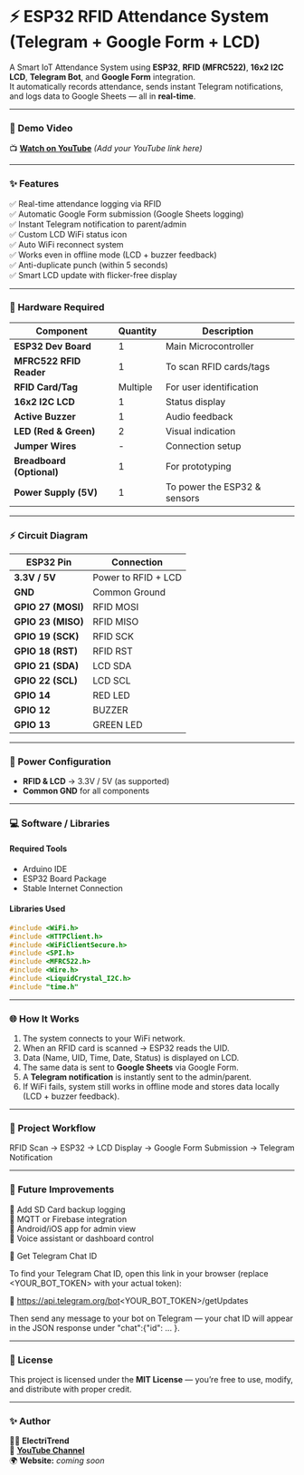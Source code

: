 # ⚡ ESP32 RFID Attendance System (Telegram + Google Form + LCD)

A Smart IoT Attendance System using **ESP32**, **RFID (MFRC522)**, **16x2 I2C LCD**, **Telegram Bot**, and **Google Form** integration.  
It automatically records attendance, sends instant Telegram notifications, and logs data to Google Sheets — all in **real-time**.

---

### 🎥 Demo Video  
📺 **[Watch on YouTube](https://www.youtube.com/)** *(Add your YouTube link here)*  

---

### ✨ Features  
✅ Real-time attendance logging via RFID  
✅ Automatic Google Form submission (Google Sheets logging)  
✅ Instant Telegram notification to parent/admin  
✅ Custom LCD WiFi status icon  
✅ Auto WiFi reconnect system  
✅ Works even in offline mode (LCD + buzzer feedback)  
✅ Anti-duplicate punch (within 5 seconds)  
✅ Smart LCD update with flicker-free display  

---

### 🧰 Hardware Required  

| Component | Quantity | Description |
|------------|-----------|-------------|
| **ESP32 Dev Board** | 1 | Main Microcontroller |
| **MFRC522 RFID Reader** | 1 | To scan RFID cards/tags |
| **RFID Card/Tag** | Multiple | For user identification |
| **16x2 I2C LCD** | 1 | Status display |
| **Active Buzzer** | 1 | Audio feedback |
| **LED (Red & Green)** | 2 | Visual indication |
| **Jumper Wires** | - | Connection setup |
| **Breadboard (Optional)** | 1 | For prototyping |
| **Power Supply (5V)** | 1 | To power the ESP32 & sensors |

---

### ⚡ Circuit Diagram  

| ESP32 Pin | Connection |
|------------|-------------|
| **3.3V / 5V** | Power to RFID + LCD |
| **GND** | Common Ground |
| **GPIO 27 (MOSI)** | RFID MOSI |
| **GPIO 23 (MISO)** | RFID MISO |
| **GPIO 19 (SCK)** | RFID SCK |
| **GPIO 18 (RST)** | RFID RST |
| **GPIO 21 (SDA)** | LCD SDA |
| **GPIO 22 (SCL)** | LCD SCL |
| **GPIO 14** | RED LED |
| **GPIO 12** | BUZZER |
| **GPIO 13** | GREEN LED |

---

### 🔌 Power Configuration  
- **RFID & LCD** → 3.3V / 5V (as supported)  
- **Common GND** for all components  

---

### 💻 Software / Libraries  

#### Required Tools  
- Arduino IDE  
- ESP32 Board Package  
- Stable Internet Connection  

#### Libraries Used  
```cpp
#include <WiFi.h>
#include <HTTPClient.h>
#include <WiFiClientSecure.h>
#include <SPI.h>
#include <MFRC522.h>
#include <Wire.h>
#include <LiquidCrystal_I2C.h>
#include "time.h"
```

---

### 🌐 How It Works  

1. The system connects to your WiFi network.  
2. When an RFID card is scanned → ESP32 reads the UID.  
3. Data (Name, UID, Time, Date, Status) is displayed on LCD.  
4. The same data is sent to **Google Sheets** via Google Form.  
5. A **Telegram notification** is instantly sent to the admin/parent.  
6. If WiFi fails, system still works in offline mode and stores data locally (LCD + buzzer feedback).  

---

### 🧩 Project Workflow  
RFID Scan → ESP32 → LCD Display → Google Form Submission → Telegram Notification  

---

### 🧠 Future Improvements  
🚀 Add SD Card backup logging  
📶 MQTT or Firebase integration  
📱 Android/iOS app for admin view  
💬 Voice assistant or dashboard control  

🧩 Get Telegram Chat ID

To find your Telegram Chat ID, open this link in your browser (replace <YOUR_BOT_TOKEN> with your actual token):

🔗 https://api.telegram.org/bot<YOUR_BOT_TOKEN>/getUpdates

Then send any message to your bot on Telegram — your chat ID will appear in the JSON response under "chat":{"id": ... }.

---

### 📜 License  
This project is licensed under the **MIT License** — you’re free to use, modify, and distribute with proper credit.

---

### ✨ Author  
👨‍💻 **ElectriTrend**  
🎥 **[YouTube Channel](https://www.youtube.com/)**  
🌍 **Website:** *coming soon*  
